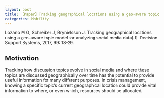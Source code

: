 ```yaml
---
layout: post
title: 【Paper】Tracking geographical locations using a geo-aware topic model for analyzing social media data
categories: Mobility
---
```


Lozano M G, Schreiber J, Brynielsson J. Tracking geographical locations using a geo-aware topic model for analyzing social media data[J]. Decision Support Systems, 2017, 99: 18-29.

## Motivation

Tracking how discussion topics evolve in social media and where these topics are discussed geographically over time has the potential to provide useful information for many different purposes. In crisis management, knowing a specific topic’s current geographical location could provide vital information to where, or even which, resources should be allocated.


